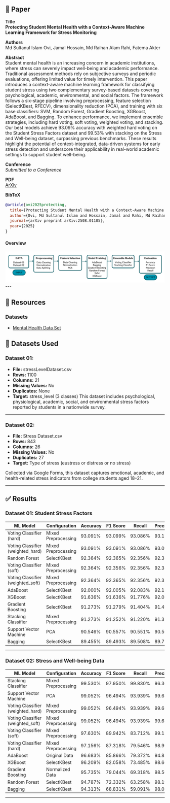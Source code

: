 ## 📄 Paper

**Title**  
**Protecting Student Mental Health with a Context-Aware Machine Learning Framework for Stress Monitoring**

**Authors**  
Md Sultanul Islam Ovi, Jamal Hossain, Md Raihan Alam Rahi, Fatema Akter

**Abstract**  
Student mental health is an increasing concern in academic institutions, where stress can severely impact well-being and academic performance. Traditional assessment methods rely on subjective surveys and periodic evaluations, offering limited value for timely intervention. This paper introduces a context-aware machine learning framework for classifying student stress using two complementary survey-based datasets covering psychological, academic, environmental, and social factors. The framework follows a six-stage pipeline involving preprocessing, feature selection (SelectKBest, RFECV), dimensionality reduction (PCA), and training with six base classifiers: SVM, Random Forest, Gradient Boosting, XGBoost, AdaBoost, and Bagging. To enhance performance, we implement ensemble strategies, including hard voting, soft voting, weighted voting, and stacking. Our best models achieve 93.09% accuracy with weighted hard voting on the Student Stress Factors dataset and 99.53% with stacking on the Stress and Well-being dataset, surpassing previous benchmarks. These results highlight the potential of context-integrated, data-driven systems for early stress detection and underscore their applicability in real-world academic settings to support student well-being.

**Conference**  
_Submitted to a Conference_

**PDF**  
[ArXiv](https://arxiv.org/abs/2508.01105)

**BibTeX**

```bibtex
@article{ovi2025protecting,
  title={Protecting Student Mental Health with a Context-Aware Machine Learning Framework for Stress Monitoring},
  author={Ovi, Md Sultanul Islam and Hossain, Jamal and Rahi, Md Raihan Alam and Akter, Fatema},
  journal={arXiv preprint arXiv:2508.01105},
  year={2025}
}
```

#### Overview

<img src="ml_models.png" alt="Dataset Overview" width="600"/>
---

## 🔗 Resources

### Datasets

- [Mental Health Data Set](https://www.kaggle.com/datasets/mdsultanulislamovi/student-stress-monitoring-datasets)


## 📁 Datasets Used

### Dataset 01:

- **File:** stressLevelDataset.csv
- **Rows:** 1100
- **Columns:** 21
- **Missing Values:** No
- **Duplicates:** None
- **Target:** stress_level (3 classes)
This dataset includes psychological, physiological, academic, social, and environmental stress factors reported by students in a nationwide survey.
---

### Dataset 02:

- **File:** Stress Dataset.csv
- **Rows:** 843
- **Columns:** 26
- **Missing Values:** No
- **Duplicates:** 27
- **Target:** Type of stress (eustress or distress or no stress)

Collected via Google Forms, this dataset captures emotional, academic, and health-related stress indicators from college students aged 18–21.

---

## ✅ Results

### Dataset 01: Student Stress Factors

| ML Model                          | Configuration       | Accuracy | F1 Score | Recall  | Precision |
| --------------------------------- | ------------------- | -------- | -------- | ------- | --------- |
| Voting Classifier (hard)          | Mixed Preprocessing | 93.091%  | 93.099%  | 93.086% | 93.126%   |
| Voting Classifier (weighted_hard) | Mixed Preprocessing | 93.091%  | 93.091%  | 93.086% | 93.099%   |
| Random Forest                     | SelectKBest         | 92.364%  | 92.365%  | 92.356% | 92.378%   |
| Voting Classifier (soft)          | Mixed Preprocessing | 92.364%  | 92.356%  | 92.356% | 92.356%   |
| Voting Classifier (weighted_soft) | Mixed Preprocessing | 92.364%  | 92.365%  | 92.356% | 92.378%   |
| AdaBoost                          | SelectKBest         | 92.000%  | 92.005%  | 92.083% | 92.121%   |
| XGBoost                           | SelectKBest         | 91.636%  | 91.636%  | 91.776% | 92.014%   |
| Gradient Boosting                 | SelectKBest         | 91.273%  | 91.279%  | 91.404% | 91.498%   |
| Stacking Classifier               | Mixed Preprocessing | 91.273%  | 91.252%  | 91.220% | 91.317%   |
| Support Vector Machine            | PCA                 | 90.546%  | 90.557%  | 90.551% | 90.567%   |
| Bagging                           | SelectKBest         | 89.455%  | 89.493%  | 89.508% | 89.716%   |

---

### Dataset 02: Stress and Well-being Data

| ML Model                          | Configuration       | Accuracy | F1 Score | Recall  | Precision |
| --------------------------------- | ------------------- | -------- | -------- | ------- | --------- |
| Stacking Classifier               | Mixed Preprocessing | 99.530%  | 97.950%  | 99.830% | 96.300%   |
| Support Vector Machine            | PCA                 | 99.052%  | 96.494%  | 93.939% | 99.656%   |
| Voting Classifier (weighted_hard) | Mixed Preprocessing | 99.052%  | 96.494%  | 93.939% | 99.656%   |
| Voting Classifier (weighted_soft) | Mixed Preprocessing | 99.052%  | 96.494%  | 93.939% | 99.656%   |
| Voting Classifier (soft)          | Mixed Preprocessing | 97.630%  | 89.942%  | 83.712% | 99.154%   |
| Voting Classifier (hard)          | Mixed Preprocessing | 97.156%  | 87.318%  | 79.546% | 98.990%   |
| AdaBoost                          | Original Data       | 96.683%  | 85.866%  | 79.372% | 94.818%   |
| XGBoost                           | SelectKBest         | 96.209%  | 82.058%  | 73.485% | 98.667%   |
| Gradient Boosting                 | Normalized Data     | 95.735%  | 79.044%  | 69.318% | 98.508%   |
| Random Forest                     | SelectKBest         | 94.787%  | 72.332%  | 63.258% | 98.194%   |
| Bagging                           | SelectKBest         | 94.313%  | 68.831%  | 59.091% | 98.039%   |

---
